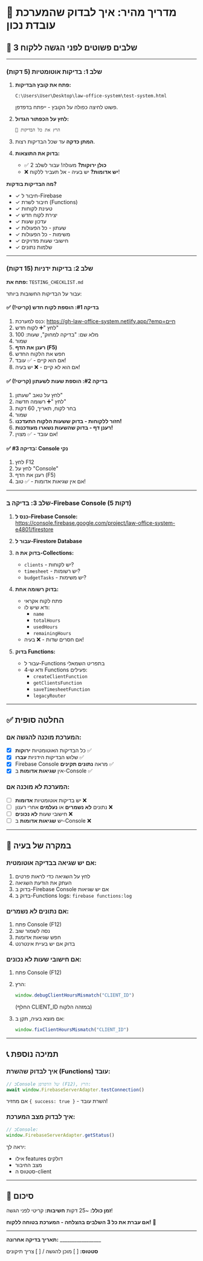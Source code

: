 # 🚀 מדריך מהיר: איך לבדוק שהמערכת עובדת נכון

## 📌 3 שלבים פשוטים לפני הגשה ללקוח

---

### שלב 1: בדיקות אוטומטיות (5 דקות)

1. **פתח את קובץ הבדיקות:**
   ```
   C:\Users\User\Desktop\law-office-system\test-system.html
   ```
   פשוט לחיצה כפולה על הקובץ - ייפתח בדפדפן.

2. **לחץ על הכפתור הגדול:**
   ```
   🚀 הרץ את כל הבדיקות
   ```

3. **המתן כדקה** עד שכל הבדיקות רצות.

4. **בדוק את התוצאות:**
   - ✅ **כולן ירוקות?** מעולה! עבור לשלב 2
   - ❌ **יש אדומות?** יש בעיה - אל תעביר ללקוח!

**מה הבדיקות בודקות?**
- ✓ חיבור ל-Firebase
- ✓ חיבור לשרת (Functions)
- ✓ טעינת לקוחות
- ✓ יצירת לקוח חדש
- ✓ עדכון שעות
- ✓ שעתון - כל הפעולות
- ✓ משימות - כל הפעולות
- ✓ חישובי שעות מדויקים
- ✓ שלמות נתונים

---

### שלב 2: בדיקות ידניות (15 דקות)

**פתח את:** `TESTING_CHECKLIST.md`

עבור על הבדיקות החשובות ביותר:

#### ✅ בדיקה #1: הוספת לקוח חדש (קריטי!)
1. כנס למערכת: https://gh-law-office-system.netlify.app/?emp=חיים
2. לחץ "➕ לקוח חדש"
3. מלא שם: "בדיקה למחוק", שעות: 100
4. שמור
5. **רענן את הדף (F5)**
6. חפש את הלקוח החדש
7. אם הוא קיים - ✅ עובד!
8. אם הוא לא קיים - ❌ יש בעיה!

#### ✅ בדיקה #2: הוספת שעות לשעתון (קריטי!)
1. לחץ על טאב "שעתון"
2. לחץ "➕ רשומה חדשה"
3. בחר לקוח, תאריך, 60 דקות
4. שמור
5. **חזור ללקוחות - בדוק ששעות הלקוח התעדכנו!**
6. **רענן דף - בדוק שהשעות נשארו מעודכנות!**
7. אם עובד - ✅ מצוין!

#### ✅ בדיקה #3: Console נקי
1. לחץ F12
2. לחץ על "Console"
3. רענן את הדף (F5)
4. אם אין שגיאות אדומות - ✅ טוב!

---

### שלב 3: בדיקה ב-Firebase Console (5 דקות)

1. **כנס ל-Firebase Console:**
   https://console.firebase.google.com/project/law-office-system-e4801/firestore

2. **עבור ל-Firestore Database**

3. **בדוק את ה-Collections:**
   - `clients` - יש לקוחות?
   - `timesheet` - יש רשומות?
   - `budgetTasks` - יש משימות?

4. **בדוק רשומה אחת:**
   - פתח לקוח אקראי
   - ודא שיש לו:
     - `name`
     - `totalHours`
     - `usedHours`
     - `remainingHours`
   - אם חסרים שדות - ❌ בעיה!

5. **בדוק Functions:**
   - עבור ל-Functions בתפריט השמאלי
   - ודא ש-4 Functions פעילים:
     - `createClientFunction`
     - `getClientsFunction`
     - `saveTimesheetFunction`
     - `legacyRouter`

---

## ✅ החלטה סופית

### המערכת **מוכנה** להגשה אם:
- [x] כל הבדיקות האוטומטיות **ירוקות** ✅
- [x] שלוש הבדיקות הידניות **עברו** ✅
- [x] Firebase Console מראה **נתונים תקינים** ✅
- [x] אין **שגיאות אדומות** ב-Console ✅

### המערכת **לא מוכנה** אם:
- [ ] יש בדיקות אוטומטיות **אדומות** ❌
- [ ] נתונים **לא נשמרים** או **נעלמים** אחרי רענון ❌
- [ ] חישובי שעות **לא נכונים** ❌
- [ ] יש **שגיאות אדומות** ב-Console ❌

---

## 🔧 במקרה של בעיה

### אם יש שגיאה בבדיקה אוטומטית:
1. לחץ על השגיאה כדי לראות פרטים
2. העתק את הודעת השגיאה
3. בדוק ב-Firebase Console אם יש שגיאות
4. בדוק ב-Functions logs: `firebase functions:log`

### אם נתונים לא נשמרים:
1. פתח Console (F12)
2. נסה לשמור שוב
3. חפש שגיאות אדומות
4. בדוק אם יש בעיית אינטרנט

### אם חישובי שעות לא נכונים:
1. פתח Console (F12)
2. הרץ:
   ```javascript
   window.debugClientHoursMismatch("CLIENT_ID")
   ```
   (החלף CLIENT_ID במזהה הלקוח)

3. אם מוצא בעיה, תקן ב:
   ```javascript
   window.fixClientHoursMismatch("CLIENT_ID")
   ```

---

## 📞 תמיכה נוספת

### איך לבדוק שהשרת (Functions) עובד:
```javascript
// בConsole של הדפדפן (F12), הרץ:
await window.FirebaseServerAdapter.testConnection()
```

אם מחזיר `{ success: true }` - השרת עובד!

### איך לבדוק מצב המערכת:
```javascript
// בConsole:
window.FirebaseServerAdapter.getStatus()
```

יראה לך:
- אילו features דולקים
- מצב החיבור
- סטטוס ה-client

---

## 🎯 סיכום

**זמן כולל:** ~25 דקות
**חשיבות:** קריטי לפני הגשה!

**אם עברת את כל 3 השלבים בהצלחה - המערכת בטוחה ללקוח!** 🎉

---

**תאריך בדיקה אחרונה:** _________________

**סטטוס:** [ ] מוכן להגשה / [ ] צריך תיקונים
